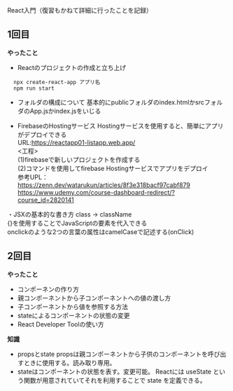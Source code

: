 React入門（復習もかねて詳細に行ったことを記録）

## 1回目
**やったこと**
- Reactのプロジェクトの作成と立ち上げ
```
  npx create-react-app アプリ名
  npm run start
```

- フォルダの構成について
  基本的にpublicフォルダのindex.htmlかsrcフォルダのApp.jsかindex.jsをいじる

- FirebaseのHostingサービス
  Hostingサービスを使用すると、簡単にアプリがデプロイできる<br>
  URL:https://reactapp01-listapp.web.app/  
  <工程><br>
  (1)firebaseで新しいプロジェクトを作成する<br>
  (2)コマンドを使用してfirebase Hostingサービスでアプリをデプロイ<br>
  参考UPL：<br>
  https://zenn.dev/watarukun/articles/8f3e318bacf97cabf879  
  https://www.udemy.com/course-dashboard-redirect/?course_id=2820141  

・JSXの基本的な書き方
  class → className<br>
  {}を使用することでJavaScriptの要素を代入できる<br>
  onclickのような2つの言葉の属性はcamelCaseで記述する(onClick)<br>

## 2回目
**やったこと**
- コンポーネンの作り方
- 親コンポーネントから子コンポーネントへの値の渡し方
- 子コンポーネントから値を参照する方法
- stateによるコンポーネントの状態の変更
- React Developer Toolの使い方


**知識**
- propsとstate
  propsは親コンポーネントから子供のコンポーネントを呼び出すときに使用する。読み取り専用。
- stateはコンポーネントの状態を表す。変更可能。
  Reactには useState という関数が用意されていてそれを利用することで state を定義できる。

